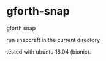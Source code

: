 # gforth-snap
gforth snap

run snapcraft in the current directory

tested with ubuntu 18.04 (bionic).
